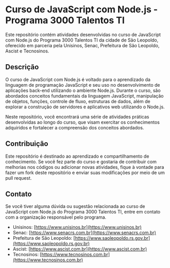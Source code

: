 # Curso de JavaScript com Node.js - Programa 3000 Talentos TI

Este repositório contém atividades desenvolvidas no curso de JavaScript com Node.js do Programa 3000 Talentos TI da cidade de São Leopoldo, oferecido em parceria pela Unisinos, Senac, Prefeitura de São Leopoldo, Ascist e Tecnosinos.

## Descrição

O curso de JavaScript com Node.js é voltado para o aprendizado da linguagem de programação JavaScript e seu uso no desenvolvimento de aplicações back-end utilizando o ambiente Node.js. Durante o curso, são abordados conceitos fundamentais da linguagem JavaScript, manipulação de objetos, funções, controle de fluxo, estruturas de dados, além de explorar a construção de servidores e aplicativos web utilizando o Node.js.

Neste repositório, você encontrará uma série de atividades práticas desenvolvidas ao longo do curso, que visam exercitar os conhecimentos adquiridos e fortalecer a compreensão dos conceitos abordados.

## Contribuição

Este repositório é destinado ao aprendizado e compartilhamento de conhecimento. Se você fez parte do curso e gostaria de contribuir com melhorias nos códigos ou adicionar novas atividades, fique à vontade para fazer um fork deste repositório e enviar suas modificações por meio de um pull request.

## Contato

Se você tiver alguma dúvida ou sugestão relacionada ao curso de JavaScript com Node.js do Programa 3000 Talentos TI, entre em contato com a organização responsável pelo programa.

- Unisinos: [https://www.unisinos.br](https://www.unisinos.br)
- Senac: [https://www.senacrs.com.br](https://www.senacrs.com.br)
- Prefeitura de São Leopoldo: [https://www.saoleopoldo.rs.gov.br](https://www.saoleopoldo.rs.gov.br)
- Ascist: [https://www.ascist.com.br](https://www.ascist.com.br)
- Tecnosinos: [https://www.tecnosinos.com.br](https://www.tecnosinos.com.br)
